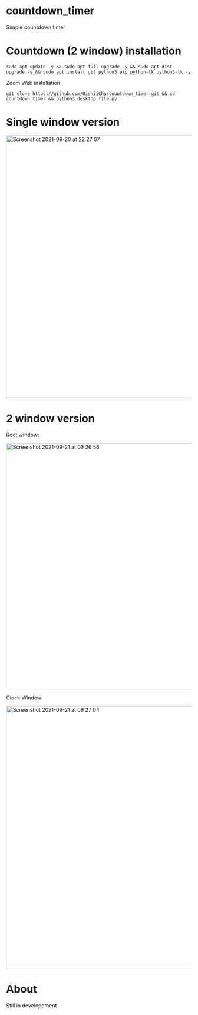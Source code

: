 # countdown_timer
Simple countdown timer

# Countdown (2 window) installation
```
sudo apt update -y && sudo apt full-upgrade -y && sudo apt dist-upgrade -y && sudo apt install git python3 pip python-tk python3-tk -y
```

Zoom Web installation
```
git clone https://github.com/OishiiCha/countdown_timer.git && cd countdown_timer && python3 desktop_file.py

```


# Single window version
<img width="712" alt="Screenshot 2021-09-20 at 22 27 07" src="https://user-images.githubusercontent.com/86476845/134142048-1822622b-816c-4c99-a3d5-523306d0b522.png">

# 2 window version

Root window:

<img width="668" alt="Screenshot 2021-09-21 at 09 26 56" src="https://user-images.githubusercontent.com/86476845/134142224-262c7d15-5c70-45e3-84ca-86ff6a0e38cf.png">

Clock Window:

<img width="712" alt="Screenshot 2021-09-21 at 09 27 04" src="https://user-images.githubusercontent.com/86476845/134142250-ef581106-5bd7-48ef-938e-d5b2b8ab5fe3.png">


# About
Still in developement
